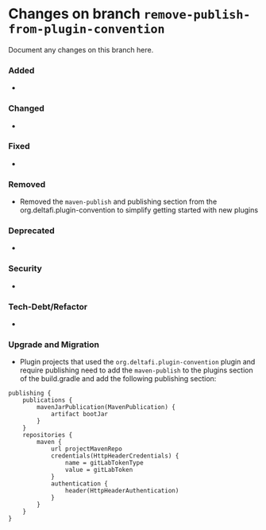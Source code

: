 # Changes on branch `remove-publish-from-plugin-convention`
Document any changes on this branch here.
### Added
- 

### Changed
- 

### Fixed
- 

### Removed
- Removed the `maven-publish` and publishing section from the org.deltafi.plugin-convention to simplify getting started with new plugins

### Deprecated
- 

### Security
- 

### Tech-Debt/Refactor
- 

### Upgrade and Migration
- Plugin projects that used the `org.deltafi.plugin-convention` plugin and require publishing need to add the `maven-publish` to the plugins section of the build.gradle and add the following publishing section:

```
publishing {
    publications {
        mavenJarPublication(MavenPublication) {
            artifact bootJar
        }
    }
    repositories {
        maven {
            url projectMavenRepo
            credentials(HttpHeaderCredentials) {
                name = gitLabTokenType
                value = gitLabToken
            }
            authentication {
                header(HttpHeaderAuthentication)
            }
        }
    }
}
```
